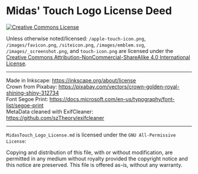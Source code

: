 # Midas' Touch Logo License Deed

<a rel="license" href="http://creativecommons.org/licenses/by-nc-sa/4.0/"><img alt="Creative Commons License" style="border-width:0" src="https://i.creativecommons.org/l/by-nc-sa/4.0/88x31.png" /></a><br />

Unless otherwise noted/licensed: `/apple-touch-icon.png`, `/images/favicon.png`, `/siteicon.png`, `/images/emblem.svg`, `/images/_screenshot.png`, and `touch-icon.png` are licensed under the <a rel="license" href="http://creativecommons.org/licenses/by-nc-sa/4.0/">Creative Commons Attribution-NonCommercial-ShareAlike 4.0 International License</a>.


---

Made in Inkscape: https://inkscape.org/about/license <br>
Crown from Pixabay: https://pixabay.com/vectors/crown-golden-royal-shining-shiny-312734 <br>
Font Segoe Print: https://docs.microsoft.com/en-us/typography/font-list/segoe-print <br>
MetaData cleaned with ExifCleaner: https://github.com/szTheory/exifcleaner <br>

---

`MidasTouch_Logo_License.md` is licensed under the `GNU All-Permissive License`:

Copying and distribution of this file, with or without modification,
are permitted in any medium without royalty provided the copyright
notice and this notice are preserved.  This file is offered as-is,
without any warranty.
